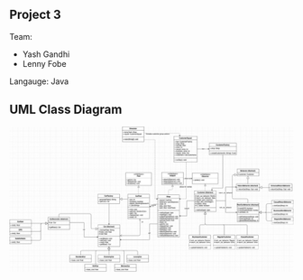 ## Project 3

Team:
* Yash Gandhi
* Lenny Fobe

Langauge: Java




## UML Class Diagram
![UML Class Diagram](UML/CarRentalUML.png)